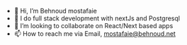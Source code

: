 - 👋 Hi, I’m Behnoud mostafaie
- 👀 I do full stack development with nextJs and Postgresql
- 💞️ I’m looking to collaborate on React/Next based apps
- 📫 How to reach me via Email, mostafaie@behnoud.net

<!---
Behnoudmst/Behnoudmst is a ✨ special ✨ repository because its `README.md` (this file) appears on your GitHub profile.
You can click the Preview link to take a look at your changes.
--->
